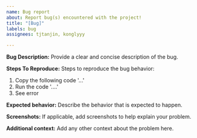 ```yaml
---
name: Bug report
about: Report bug(s) encountered with the project!
title: "[Bug]"
labels: bug
assignees: tjtanjin, konglyyy

---
```


**Bug Description:**
Provide a clear and concise description of the bug.

**Steps To Reproduce:**
Steps to reproduce the bug behavior:
1. Copy the following code '...'
2. Run the code '....'
3. See error

**Expected behavior:**
Describe the behavior that is expected to happen.

**Screenshots:**
If applicable, add screenshots to help explain your problem.

**Additional context:**
Add any other context about the problem here.